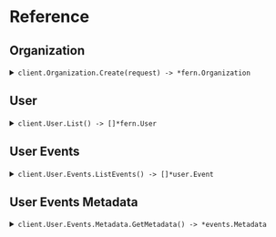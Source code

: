 # Reference
## Organization
<details><summary><code>client.Organization.Create(request) -> *fern.Organization</code></summary>
<dl>
<dd>

#### 📝 Description

<dl>
<dd>

<dl>
<dd>

Create a new organization.
</dd>
</dl>
</dd>
</dl>

#### 🔌 Usage

<dl>
<dd>

<dl>
<dd>

```go
client.Organization.Create(
        context.TODO(),
        &fern.CreateOrganizationRequest{
            Name: "name",
        },
    )
}
```
</dd>
</dl>
</dd>
</dl>

#### ⚙️ Parameters

<dl>
<dd>

<dl>
<dd>

**request:** `*fern.CreateOrganizationRequest` 
    
</dd>
</dl>
</dd>
</dl>


</dd>
</dl>
</details>

## User
<details><summary><code>client.User.List() -> []*fern.User</code></summary>
<dl>
<dd>

#### 📝 Description

<dl>
<dd>

<dl>
<dd>

List all users.
</dd>
</dl>
</dd>
</dl>

#### 🔌 Usage

<dl>
<dd>

<dl>
<dd>

```go
client.User.List(
        context.TODO(),
        &fern.ListUsersRequest{
            Limit: fern.Int(
                1,
            ),
        },
    )
}
```
</dd>
</dl>
</dd>
</dl>

#### ⚙️ Parameters

<dl>
<dd>

<dl>
<dd>

**limit:** `*int` — The maximum number of results to return.
    
</dd>
</dl>
</dd>
</dl>


</dd>
</dl>
</details>

## User Events
<details><summary><code>client.User.Events.ListEvents() -> []*user.Event</code></summary>
<dl>
<dd>

#### 📝 Description

<dl>
<dd>

<dl>
<dd>

List all user events.
</dd>
</dl>
</dd>
</dl>

#### 🔌 Usage

<dl>
<dd>

<dl>
<dd>

```go
client.User.Events.ListEvents(
        context.TODO(),
        &user.ListUserEventsRequest{
            Limit: fern.Int(
                1,
            ),
        },
    )
}
```
</dd>
</dl>
</dd>
</dl>

#### ⚙️ Parameters

<dl>
<dd>

<dl>
<dd>

**limit:** `*int` — The maximum number of results to return.
    
</dd>
</dl>
</dd>
</dl>


</dd>
</dl>
</details>

## User Events Metadata
<details><summary><code>client.User.Events.Metadata.GetMetadata() -> *events.Metadata</code></summary>
<dl>
<dd>

#### 📝 Description

<dl>
<dd>

<dl>
<dd>

Get event metadata.
</dd>
</dl>
</dd>
</dl>

#### 🔌 Usage

<dl>
<dd>

<dl>
<dd>

```go
client.User.Events.Metadata.GetMetadata(
        context.TODO(),
        &events.GetEventMetadataRequest{
            Id: "id",
        },
    )
}
```
</dd>
</dl>
</dd>
</dl>

#### ⚙️ Parameters

<dl>
<dd>

<dl>
<dd>

**id:** `fern.Id` 
    
</dd>
</dl>
</dd>
</dl>


</dd>
</dl>
</details>
